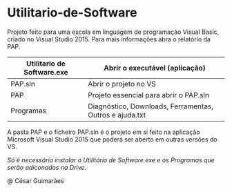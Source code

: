 # Utilitario-de-Software
Projeto feito para uma escola em linguagem de programação Visual Basic, criado no Visual Studio 2015. Para mais informações abra o relatório da PAP.

Utilitario de Software.exe | Abrir o executável (aplicação)
------------- | -------------
PAP.sln | Abrir o projeto no VS
PAP | Projeto essencial para abrir o PAP.sln
Programas | Diagnóstico, Downloads, Ferramentas, Outros e ajuda.txt

A pasta PAP e o ficheiro PAP.sln é o projeto em si feito na aplicação Microsoft Visual Studio 2015 que poderá ser aberto em outras versões do VS.

*Só é necessário instalar o Utilitário de Software.exe e os Programas que serão adiconados na Drive.*

@ César Guimarães
